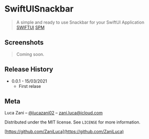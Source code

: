 # SwiftUISnackbar
> A simple and ready to use Snackbar for your SwiftUI Application
[SWIFTUI](https://img.shields.io/badge/Framework-SwiftUI-blue)
[SPM](https://img.shields.io/badge/spm-compatible-brightgreen.svg?style=flat)

## Screenshots
> Coming soon.

## Release History

* 0.0.1 - 15/03/2021
    * First relase

## Meta

Luca Zani – [@lucazani02](https://twitter.com/lucazani02) – zani.luca@icloud.com

Distributed under the MIT license. See ``LICENSE`` for more information.

[https://github.com/ZaniLuca](https://github.com/ZaniLuca)
